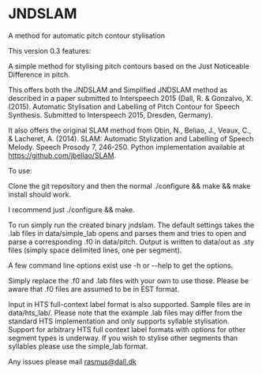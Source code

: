 # JNDSLAM
A method for automatic pitch contour stylisation

This version 0.3 features:

A simple method for stylising pitch contours based on the Just Noticeable Difference in pitch.

This offers both the JNDSLAM and Simplified JNDSLAM method as described in a paper submitted to Interspeech 2015 (Dall, R. & Gonzalvo, X. (2015). Automatic Stylisation and Labelling of Pitch Contour for Speech Synthesis. Submitted to Interspeech 2015, Dresden, Germany).

It also offers the original SLAM method from Obin, N., Beliao, J., Veaux, C., & Lacheret, A. (2014). SLAM: Automatic Stylization and Labelling of Speech Melody. Speech Prosody 7, 246-250. Python implementation available at https://github.com/jbeliao/SLAM.

To use:

Clone the git repository and then the normal ./configure && make && make install should work.

I recommend just ./configure && make.

To run simply run the created binary jndslam. The default settings takes the .lab files in data/simple_lab opens and parses them and tries to open and parse a corresponding .f0 in data/pitch. Output is written to data/out as .sty files (simply space delimited lines, one per segment).

A few command line options exist use -h or --help to get the options.

Simply replace the .f0 and .lab files with your own to use those. Please be aware that .f0 files are assumed to be in EST format.

Input in HTS full-context label format is also supported. Sample files are in data/hts_lab/. Please note that the example .lab files may differ from the standard HTS implementation and only supports syllable stylisation. Support for arbitrary HTS full context label formats with options for other segment types is underway. If you wish to stylise other segments than syllables please use the simple_lab format.

Any issues please mail rasmus@dall.dk
